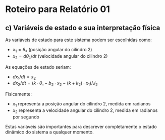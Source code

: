 # Roteiro para Relatório 01

## c) Variáveis de estado e sua interpretação física

As variáveis de estado para este sistema podem ser escolhidas como:
- $x_1 = θ₂$ (posição angular do cilindro 2)
- $x_2 = dθ₂/dt$ (velocidade angular do cilindro 2)

As equações de estado seriam:
- $dx_1/dt = x_2$
- $dx_2/dt = (k·θ₁ - b_2·x_2 - (k+k_2)·x_1)/J_2$

Fisicamente:
- $x_1$ representa a posição angular do cilindro 2, medida em radianos
- $x_2$ representa a velocidade angular do cilindro 2, medida em radianos por segundo

Estas variáveis são importantes para descrever completamente o estado dinâmico do sistema a qualquer momento.